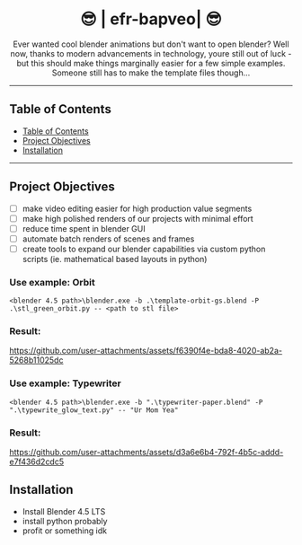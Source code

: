 <h1 align="center">😎 | efr-bapveo| 😎</h1>

<p align="center">
  Ever wanted cool blender animations but don't want to open blender?  Well now, thanks to modern advancements in technology, youre still out of luck - but this should make things marginally easier for a few simple examples.  Someone still has to make the template files though...
</p>

---

## Table of Contents

- [Table of Contents](#table-of-contents)
- [Project Objectives](#project-objectives)
- [Installation](#installation)

---

## Project Objectives
- [ ] make video editing easier for high production value segments
- [ ] make high polished renders of our projects with minimal effort
- [ ] reduce time spent in blender GUI
- [ ] automate batch renders of scenes and frames
- [ ] create tools to expand our blender capabilities via custom python scripts (ie. mathematical based layouts in python)

### Use example: Orbit
`<blender 4.5 path>\blender.exe -b .\template-orbit-gs.blend -P .\stl_green_orbit.py -- <path to stl file>`
### Result:
https://github.com/user-attachments/assets/f6390f4e-bda8-4020-ab2a-5268b11025dc

### Use example: Typewriter
`<blender 4.5 path>\blender.exe -b ".\typewriter-paper.blend" -P ".\typewrite_glow_text.py" -- "Ur Mom Yea"`
### Result:
https://github.com/user-attachments/assets/d3a6e6b4-792f-4b5c-addd-e7f436d2cdc5



## Installation
- Install Blender 4.5 LTS
- install python probably
- profit or something idk

